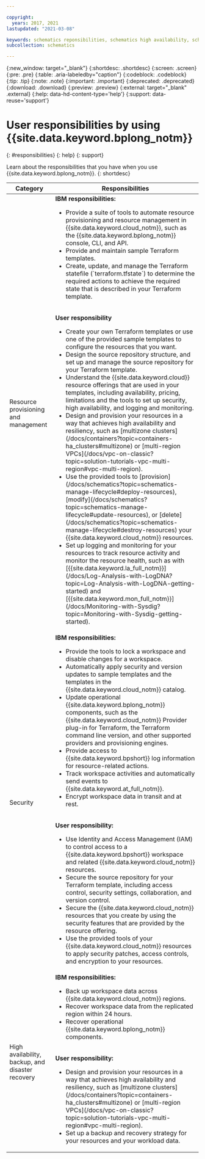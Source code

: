 ```yaml
---

copyright:
  years: 2017, 2021
lastupdated: "2021-03-08"

keywords: schematics reponsibilities, schematics high availability, schematics backup, schematics disaster recovery, schematics security, schematics ibm vs user
subcollection: schematics

---
```


{:new_window: target="_blank"}
{:shortdesc: .shortdesc}
{:screen: .screen}
{:pre: .pre}
{:table: .aria-labeledby="caption"}
{:codeblock: .codeblock}
{:tip: .tip}
{:note: .note}
{:important: .important}
{:deprecated: .deprecated}
{:download: .download}
{:preview: .preview}
{:external: target="_blank" .external}
{:help: data-hd-content-type='help'}
{:support: data-reuse='support'}

# User responsibilities by using {{site.data.keyword.bplong_notm}}
{: #responsibilities}
{: help}
{: support}

Learn about the responsibilities that you have when you use {{site.data.keyword.bplong_notm}}. 
{: shortdesc}

<table>
<thead>
<th>Category</th>
<th>Responsibilities</th>
</thead>
<tbody>
<tr>
<td>Resource provisioning and management</td>
<td><strong>IBM responsibilities: </strong>
<ul>
<li>Provide a suite of tools to automate resource provisioning and resource management in {{site.data.keyword.cloud_notm}}, such as the {{site.data.keyword.bplong_notm}} console, CLI, and API. </li>
<li>Provide and maintain sample Terraform templates.</li>
  <li>Create, update, and manage the Terraform statefile (`terraform.tfstate`) to determine the required actions to achieve the required state that is described in your Terraform template. </li>
</ul></br><strong>User responsibility</strong>
<ul><li>Create your own Terraform templates or use one of the provided sample templates to configure the resources that you want. </li>
<li>Design the source repository structure, and set up and manage the source repository for your Terraform template.</li>
<li>Understand the {{site.data.keyword.cloud}} resource offerings that are used in your templates, including availability, pricing, limitations and the tools to set up security, high availability, and logging and monitoring.</li>
<li>Design and provision your resources in a way that achieves high availability and resiliency, such as [multizone clusters](/docs/containers?topic=containers-ha_clusters#multizone) or [multi-region VPCs](/docs/vpc-on-classic?topic=solution-tutorials-vpc-multi-region#vpc-multi-region). </li>
<li>Use the provided tools to [provision](/docs/schematics?topic=schematics-manage-lifecycle#deploy-resources), [modify](/docs/schematics?topic=schematics-manage-lifecycle#update-resources), or [delete](/docs/schematics?topic=schematics-manage-lifecycle#destroy-resources) your {{site.data.keyword.cloud_notm}} resources.</li>
  <li>Set up logging and monitoring for your resources to track resource activity and monitor the resource health, such as with [{{site.data.keyword.la_full_notm}}](/docs/Log-Analysis-with-LogDNA?topic=Log-Analysis-with-LogDNA-getting-started) and [{{site.data.keyword.mon_full_notm}}](/docs/Monitoring-with-Sysdig?topic=Monitoring-with-Sysdig-getting-started). </li></ul></td>
</tr>
<tr>
<td>Security</td>
<td><strong>IBM responsibilities: </strong>
<ul>
  <li>Provide the tools to lock a workspace and disable changes for a workspace. </li>
<li>Automatically apply security and version updates to sample templates and the templates in the {{site.data.keyword.cloud_notm}} catalog.</li>
<li>Update operational {{site.data.keyword.bplong_notm}} components, such as the {{site.data.keyword.cloud_notm}} Provider plug-in for Terraform, the Terraform command line version, and other supported providers and provisioning engines.</li>
<li>Provide access to {{site.data.keyword.bpshort}} log information for resource-related actions.</li>
<li>Track workspace activities and automatically send events to {{site.data.keyword.at_full_notm}}. </li>
<li>Encrypt workspace data in transit and at rest. </li>
</ul></br><strong>User responsibility: </strong>
<ul>
<li>Use Identity and Access Management (IAM) to control access to a {{site.data.keyword.bpshort}} workspace and related {{site.data.keyword.cloud_notm}} resources.</li>
<li>Secure the source repository for your Terraform template, including access control, security settings, collaboration, and version control. </li>
<li>Secure the {{site.data.keyword.cloud_notm}} resources that you create by using the security features that are provided by the resource offering. </li>
<li>Use the provided tools of your {{site.data.keyword.cloud_notm}} resources to apply security patches, access controls, and encryption to your resources. </li>
</ul></td></tr>
<tr>
  <td>High availability, backup, and disaster recovery</td>
  <td><strong>IBM responsibilities: </strong>
<ul>
<li>Back up workspace data across {{site.data.keyword.cloud_notm}} regions.  </li>
  <li>Recover workspace data from the replicated region within 24 hours. </li>
  <li>Recover operational {{site.data.keyword.bplong_notm}} components.</li>
</ul></br><strong>User responsibility: </strong>
<ul>
<li>Design and provision your resources in a way that achieves high availability and resiliency, such as [multizone clusters](/docs/containers?topic=containers-ha_clusters#multizone) or [multi-region VPCs](/docs/vpc-on-classic?topic=solution-tutorials-vpc-multi-region#vpc-multi-region). </li>
  <li>Set up a backup and recovery strategy for your resources and your workload data. </li></ul>
</tbody>
</table>

